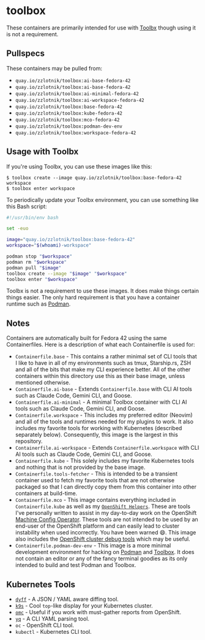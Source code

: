 # toolbox

These containers are primarily intended for use with
[Toolbx](https://github.com/containers/toolbox) though using it is not a
requirement.

## Pullspecs

These containers may be pulled from:

- `quay.io/zzlotnik/toolbox:ai-base-fedora-42`
- `quay.io/zzlotnik/toolbox:ai-base-fedora-42`
- `quay.io/zzlotnik/toolbox:ai-minimal-fedora-42`
- `quay.io/zzlotnik/toolbox:ai-workspace-fedora-42`
- `quay.io/zzlotnik/toolbox:base-fedora-42`
- `quay.io/zzlotnik/toolbox:kube-fedora-42`
- `quay.io/zzlotnik/toolbox:mco-fedora-42`
- `quay.io/zzlotnik/toolbox:podman-dev-env`
- `quay.io/zzlotnik/toolbox:workspace-fedora-42`

## Usage with Toolbx

If you're using Toolbx, you can use these images like this:

```console
$ toolbox create --image quay.io/zzlotnik/toolbox:base-fedora-42 workspace
$ toolbox enter workspace
```

To periodically update your Toolbx environment, you can use something like this
Bash script:

```bash
#!/usr/bin/env bash

set -euo

image="quay.io/zzlotnik/toolbox:base-fedora-42"
workspace="$(whoami)-workspace"

podman stop "$workspace"
podman rm "$workspace"
podman pull "$image"
toolbox create --image "$image" "$workspace"
toolbox enter "$workspace"
```

Toolbx is not a requirement to use these images. It does make things certain
things easier. The only hard requirement is that you have a container runtime
such as [Podman](https://podman.io).

## Notes

Containers are automatically built for Fedora 42 using the same Containerfiles.
Here is a description of what each Containerfile is used for:

- `Containerfile.base` - This contains a rather minimal set of CLI tools that I
  like to have in all of my environments such as tmux, Starship.rs, ZSH and
  all of the bits that make my CLI experience better. All of the other
  containers within this directory use this as their base image, unless
  mentioned otherwise.
- `Containerfile.ai-base` - Extends `Containerfile.base` with CLI AI tools such
  as Claude Code, Gemini CLI, and Goose.
- `Containerfile.ai-minimal` - A minimal Toolbox container with CLI AI tools such
  as Claude Code, Gemini CLI, and Goose.
- `Containerfile.workspace` - This includes my preferred editor (Neovim) and all of
  the tools and runtimes needed for my plugins to work.  It
  also includes my favorite tools for working with Kubernetes (described
  separately below). Consequently, this image is the largest in this repository.
- `Containerfile.ai-workspace` - Extends `Containerfile.workspace` with CLI AI
  tools such as Claude Code, Gemini CLI, and Goose.
- `Containerfile.kube` - This solely includes my favorite Kubernetes tools and
  nothing that is not provided by the base image.
- `Containerfile.tools-fetcher` - This is intended to be a transient container used to
  fetch my favorite tools that are not otherwise packaged so that I can
  directly copy them from this container into other containers at build-time.
- `Containerfile.mco` - This image contains everything included in
  `Containerfile.kube` as well as my [`OpenShift Helpers`](https://github.com/cheesesashimi/zacks-openshift-helpers). These
  are tools I've personally written to assist in my day-to-day work on the
  OpenShift [Machine Config Operator](https://github.com/openshift/machine-config-operator). These tools
  are not intended to be used by an end-user of the OpenShift platform and can
  easily lead to cluster instability when used incorrectly. You have been
  warned :smile:. This image also includes the [OpenShift cluster debug
  tools](https://github.com/openshift/cluster-debug-tools) which may be useful.
- `Containerfile.podman-dev-env` - This image is a more minimal development
  environment for hacking on [Podman](https://github.com/containers/podman) and
  [Toolbox](https://github.com/containers/toolbox). It does not contain an
  editor or any of the fancy terminal goodies as its only intended to build and
  test Podman and Toolbox.

## Kubernetes Tools

- [`dyff`](https://github.com/homeport/dyff) - A JSON / YAML aware diffing tool.
- [`k9s`](https://github.com/derailed/k9s) - Cool `top`-like display for your Kubernetes cluster.
- [`omc`](https://github.com/gmeghnani/omc) - Useful if you work with must-gather reports from OpenShift.
- [`yq`](https://github.com/mikefarah/yq) - A CLI YAML parsing tool.
- `oc` - OpenShift CLI tool.
- `kubectl` - Kubernetes CLI tool.

